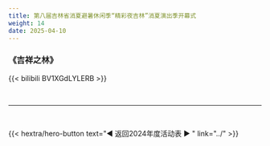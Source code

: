 ```yaml
---
title: 第八届吉林省消夏避暑休闲季“精彩夜吉林”消夏演出季开幕式
weight: 14
date: 2025-04-10
---
```


### 《吉祥之林》

{{< bilibili BV1XGdLYLERB >}}

<br>
<hr>
<br>

{{< hextra/hero-button text="◀ 返回2024年度活动表 ▶ " link="../" >}}

